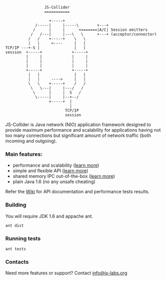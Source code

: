                      JS-Collider
                     ===========

                       +-----+
                 /-----|     |-----\        +---+ 
                /      |     |      <=======|A/C| Session emitters
               /   /---|     |---\   \      +---+ (acceptor/connector)
              /   /    +-----+    \   \
              |   |     <----     |   |
    TCP/IP ---+-S |               |   |
    session  +-----+             +-----+
             |     |             |     |
             |     |             |     |
             |     |             |     |
             +-----+             +-----+
              |   |               |   |
              |   |     ---->     |   |
              \   \    +-----+    /   /
               \   \---|     |---/   /
                \      |     |  S   /
                 \-----|     |--+--/
                       +-----+  |
                                |
                              TCP/IP
                              session


JS-Collider is Java network (NIO) application framework designed
to provide maximum performance and scalability for applications
having not too many connections but significant amount of network
traffic (both incoming and outgoing).

### Main features:

* performance and scalability ([learn more](https://github.com/js-labs/js-collider/wiki/Performance))
* simple and flexible API ([learn more](https://github.com/js-labs/js-collider/wiki/API))
* shared memory IPC out-of-the-box ([learn more](https://github.com/js-labs/js-collider/wiki/SharedMemoryIPC))
* plain Java 1.6 (no any unsafe cheating)

Refer the [Wiki](https://github.com/js-labs/js-collider/wiki)
for API documentation and performance tests results.

### Building

You will require JDK 1.6 and appache ant.

    ant dist

### Running tests

    ant tests
    
### Contacts

Need more features or support? Contact info@js-labs.org
